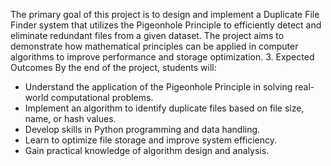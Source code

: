 The primary goal of this project is to design and implement a Duplicate File Finder system 
that utilizes the Pigeonhole Principle to efficiently detect and eliminate redundant files from 
a given dataset. The project aims to demonstrate how mathematical principles can be applied 
in computer algorithms to improve performance and storage optimization. 
3. Expected Outcomes 
By the end of the project, students will: 
* Understand the application of the Pigeonhole Principle in solving real-world 
computational problems. 
* Implement an algorithm to identify duplicate files based on file size, name, or hash 
values. 
* Develop skills in Python programming and data handling. 
* Learn to optimize file storage and improve system efficiency. 
* Gain practical knowledge of algorithm design and analysis.
